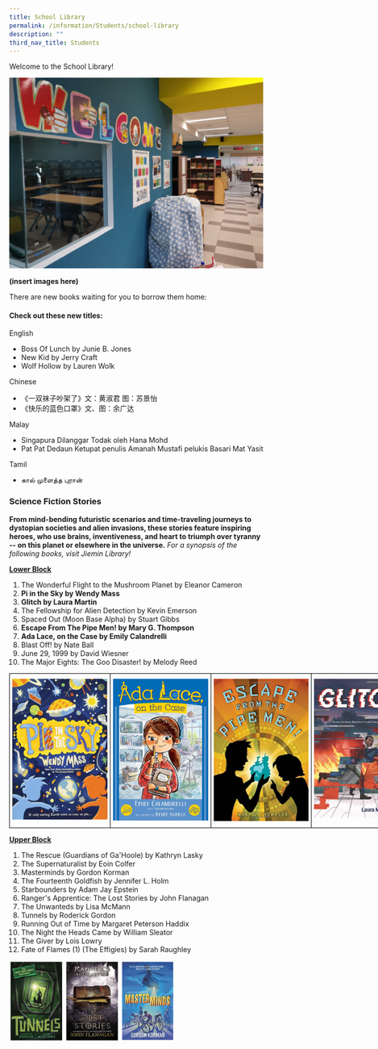 ```yaml
---
title: School Library
permalink: /information/Students/school-library
description: ""
third_nav_title: Students
---
```

Welcome to the School Library!   

![](/images/A%20Library%20-%20Welcome.jpeg)

**(insert images here)**

There are new books waiting for you to borrow them home:  

#### Check out these new titles:

English  

*   Boss Of Lunch by Junie B. Jones
*   New Kid by Jerry Craft
*   Wolf Hollow by Lauren Wolk

Chinese

*   《一双袜子吵架了》文：黄淑君 图：苏景怡
*   《快乐的蓝色口罩》文、图：余广达

Malay

*   Singapura Dilanggar Todak oleh Hana Mohd
*   Pat Pat Dedaun Ketupat penulis Amanah Mustafi pelukis Basari Mat Yasit

Tamil  

*   கால் முளைத்த புரான்


### Science Fiction Stories

**From mind-bending futuristic scenarios and time-traveling journeys to dystopian societies and alien invasions, these stories feature inspiring heroes, who use brains, inventiveness, and heart to triumph over tyranny -- on this planet or elsewhere in the universe.** *For a synopsis of the following books, visit Jiemin Library!*

<strong><u>Lower Block</u></strong>

1. The Wonderful Flight to the Mushroom Planet by Eleanor Cameron
2. **Pi in the Sky by Wendy Mass**
3. **Glitch by Laura Martin**
4. The Fellowship for Alien Detection by Kevin Emerson
5. Spaced Out (Moon Base Alpha) by Stuart Gibbs
6. **Escape From The Pipe Men! by Mary G. Thompson**
7. **Ada Lace, on the Case by Emily Calandrelli**
8. Blast Off! by Nate Ball
9. June 29, 1999 by David Wiesner
10. The Major Eights: The Goo Disaster! by Melody Reed

<style type="text/css">
.tg  {border-collapse:collapse;border-spacing:0;}
.tg td{border-color:black;border-style:solid;border-width:1px;font-family:Arial, sans-serif;font-size:14px;
  overflow:hidden;padding:10px 5px;word-break:normal;}
.tg th{border-color:black;border-style:solid;border-width:1px;font-family:Arial, sans-serif;font-size:14px;
  font-weight:normal;overflow:hidden;padding:10px 5px;word-break:normal;}
.tg .tg-0lax{text-align:left;vertical-align:top}
</style>
<table class="tg" style="undefined;table-layout: fixed; width: 800px">
<colgroup>
<col style="width: 200px">
<col style="width: 200px">
<col style="width: 200px">
<col style="width: 200px">
</colgroup>
<tbody>
  <tr>
    <td class="tg-0lax"><img src="/images/Pie%20In%20The%20Sky.png"></td>
    <td class="tg-0lax"><img src="/images/Ada%20Lace%20on%20the%20Case.png"></td>
    <td class="tg-0lax"><img src="/images/Escape%20from%20the%20Pipe%20Men.png"></td>
    <td class="tg-0lax"><img src="/images/Glitch.png"></td>
  </tr>
</tbody>
</table>

<strong><u>Upper Block</u></strong>

1. The Rescue (Guardians of Ga'Hoole) by Kathryn Lasky
2. The Supernaturalist by Eoin Colfer
3. Masterminds by Gordon Korman
4. The Fourteenth Goldfish by Jennifer L. Holm
5. Starbounders by Adam Jay Epstein
6. Ranger's Apprentice: The Lost Stories by John Flanagan
7. The Unwanteds by Lisa McMann
8. Tunnels by Roderick Gordon
9. Running Out of Time by Margaret Peterson Haddix
10. The Night the Heads Came by William Sleator
11. The Giver by Lois Lowry
12. Fate of Flames (1) (The Effigies) by Sarah Raughley  

<img src="/images/upperblock.png" 
     style="width:65%">



